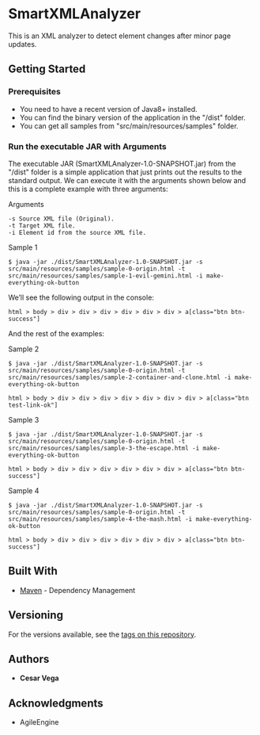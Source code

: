# SmartXMLAnalyzer

This is an XML analyzer to detect element changes after minor page updates.

## Getting Started

### Prerequisites

- You need to have a recent version of Java8+ installed.
- You can find the binary version of the application in the "/dist" folder.
- You can get all samples from "src/main/resources/samples" folder.

### Run the executable JAR with Arguments

The executable JAR (SmartXMLAnalyzer-1.0-SNAPSHOT.jar) from the "/dist" folder is a simple application that just prints
out the results to the standard output.
We can execute it with the arguments shown below and this is a complete example with three arguments:

Arguments
```
-s Source XML file (Original).
-t Target XML file.
-i Element id from the source XML file.
```

Sample 1
```
$ java -jar ./dist/SmartXMLAnalyzer-1.0-SNAPSHOT.jar -s src/main/resources/samples/sample-0-origin.html -t src/main/resources/samples/sample-1-evil-gemini.html -i make-everything-ok-button
```
We’ll see the following output in the console:
```
html > body > div > div > div > div > div > div > a[class="btn btn-success"]
```

And the rest of the examples:

Sample 2
```
$ java -jar ./dist/SmartXMLAnalyzer-1.0-SNAPSHOT.jar -s src/main/resources/samples/sample-0-origin.html -t src/main/resources/samples/sample-2-container-and-clone.html -i make-everything-ok-button

html > body > div > div > div > div > div > div > div > a[class="btn test-link-ok"]
```

Sample 3
```
$ java -jar ./dist/SmartXMLAnalyzer-1.0-SNAPSHOT.jar -s src/main/resources/samples/sample-0-origin.html -t src/main/resources/samples/sample-3-the-escape.html -i make-everything-ok-button

html > body > div > div > div > div > div > div > a[class="btn btn-success"]
```

Sample 4
```
$ java -jar ./dist/SmartXMLAnalyzer-1.0-SNAPSHOT.jar -s src/main/resources/samples/sample-0-origin.html -t src/main/resources/samples/sample-4-the-mash.html -i make-everything-ok-button

html > body > div > div > div > div > div > div > a[class="btn btn-success"]
```

## Built With

* [Maven](https://maven.apache.org/) - Dependency Management

## Versioning

For the versions available, see the [tags on this repository](https://github.com/gitcvega/SmartXMLAnalyzer/tags).

## Authors

* **Cesar Vega**

## Acknowledgments

* AgileEngine

